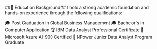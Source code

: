 ##🏫 Education Background##
I hold a strong academic foundation and hands-on experience through the following qualifications:

🎓 Post Graduation in Global Business Management
🎓 Bachelor's in Computer Application
🏆 IBM Data Analyst Professional Certificate
🏅 Microsoft Azure AI-900 Certified
🏅 NPower Junior Data Analyst Program Graduate
